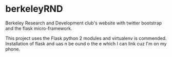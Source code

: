 berkeleyRND
===========

Berkeley Research and Development club's website with twitter bootstrap and the flask micro-framework.

This project uses the Flask python 2 modules and virtualenv is commended. Installation of flask and uas n be ound o the e which I can link cuz I'm on my phone.
